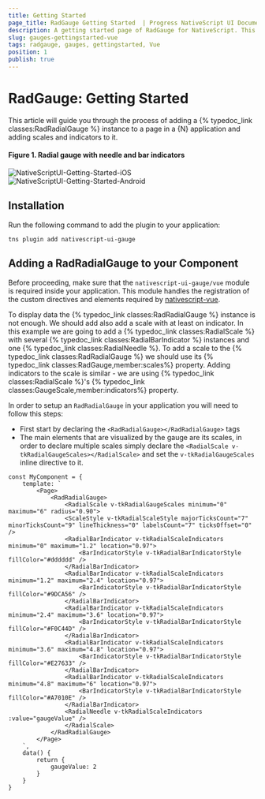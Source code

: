 ```yaml
---
title: Getting Started
page_title: RadGauge Getting Started  | Progress NativeScript UI Documentation
description: A getting started page of RadGauge for NativeScript. This article explains the steps to create RadRadialGauge from scratch.
slug: gauges-gettingstarted-vue
tags: radgauge, gauges, gettingstarted, Vue
position: 1
publish: true
---
```


# RadGauge: Getting Started

This article will guide you through the process of adding a {% typedoc_link classes:RadRadialGauge %} instance to a page in a {N} application and adding scales and indicators to it.

#### Figure 1. Radial gauge with needle and bar indicators
![NativeScriptUI-Getting-Started-iOS](/controls/NativeScript/Gauge/images/gauges-gettingstarted-ios.png "RadRadialGauge in iOS") ![NativeScriptUI-Getting-Started-Android](/controls/NativeScript/Gauge/images/gauges-gettingstarted-android.png "RadRadialGauge in Android") 

## Installation
Run the following command to add the plugin to your application:

```
tns plugin add nativescript-ui-gauge
```

## Adding a RadRadialGauge to your Component
Before proceeding, make sure that the `nativescript-ui-gauge/vue` module is required inside your application. This module handles the registration of the custom directives and elements required by [nativescript-vue](https://nativescript-vue.org/).

To display data the {% typedoc_link classes:RadRadialGauge %} instance is not enough. We should add also add a scale with at least on indicator. In this example we are going to add a {% typedoc_link classes:RadialScale %} with several {% typedoc_link classes:RadialBarIndicator %} instances and one {% typedoc_link classes:RadialNeedle %}. To add a scale to the {% typedoc_link classes:RadRadialGauge %} we should use its {% typedoc_link classes:RadGauge,member:scales%} property. Adding indicators to the scale is similar - we are using {% typedoc_link classes:RadialScale %}'s {% typedoc_link classes:GaugeScale,member:indicators%} property.

In order to setup an `RadRadialGauge` in your application you will need to follow this steps:

- First start by declaring the `<RadRadialGauge></RadRadialGauge>` tags
- The main elements that are visualized by the gauge are its scales, in order to declare multiple scales simply declare the `<RadialScale v-tkRadialGaugeScales></RadialScale>` and set the `v-tkRadialGaugeScales` inline directive to it.

```
const MyComponent = {
    template: `
        <Page>
            <RadRadialGauge>
                <RadialScale v-tkRadialGaugeScales minimum="0" maximum="6" radius="0.90">
                <ScaleStyle v-tkRadialScaleStyle majorTicksCount="7" minorTicksCount="9" lineThickness="0" labelsCount="7" ticksOffset="0" />
                <RadialBarIndicator v-tkRadialScaleIndicators minimum="0" maximum="1.2" location="0.97">
                    <BarIndicatorStyle v-tkRadialBarIndicatorStyle fillColor="#dddddd" />
                </RadialBarIndicator>
                <RadialBarIndicator v-tkRadialScaleIndicators minimum="1.2" maximum="2.4" location="0.97">
                    <BarIndicatorStyle v-tkRadialBarIndicatorStyle fillColor="#9DCA56" />
                </RadialBarIndicator>
                <RadialBarIndicator v-tkRadialScaleIndicators minimum="2.4" maximum="3.6" location="0.97">
                    <BarIndicatorStyle v-tkRadialBarIndicatorStyle fillColor="#F0C44D" />
                </RadialBarIndicator>
                <RadialBarIndicator v-tkRadialScaleIndicators minimum="3.6" maximum="4.8" location="0.97">
                    <BarIndicatorStyle v-tkRadialBarIndicatorStyle fillColor="#E27633" />
                </RadialBarIndicator>
                <RadialBarIndicator v-tkRadialScaleIndicators minimum="4.8" maximum="6" location="0.97">
                    <BarIndicatorStyle v-tkRadialBarIndicatorStyle fillColor="#A7010E" />
                </RadialBarIndicator>
                <RadialNeedle v-tkRadialScaleIndicators :value="gaugeValue" />
                </RadialScale>
            </RadRadialGauge>
        </Page>
    `,
    data() {
        return {
            gaugeValue: 2
        }
    }
}
```